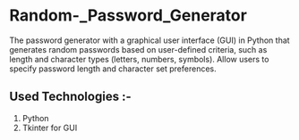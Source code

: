 # Random-_Password_Generator
The password generator with a graphical user interface (GUI) in Python that generates random passwords based on user-defined criteria, such as length and character types (letters, numbers, symbols). Allow users to specify password length and character set preferences.

## Used Technologies :-
1) Python
2) Tkinter for GUI
